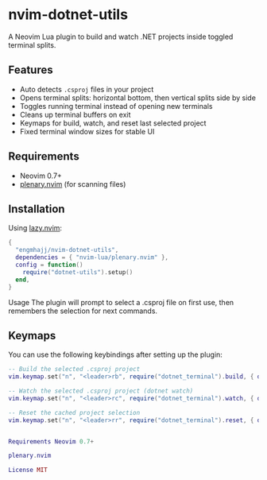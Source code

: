 # nvim-dotnet-utils

A Neovim Lua plugin to build and watch .NET projects inside toggled terminal
splits.

## Features

- Auto detects `.csproj` files in your project
- Opens terminal splits: horizontal bottom, then vertical splits side by side
- Toggles running terminal instead of opening new terminals
- Cleans up terminal buffers on exit
- Keymaps for build, watch, and reset last selected project
- Fixed terminal window sizes for stable UI

## Requirements

- Neovim 0.7+
- [plenary.nvim](https://github.com/nvim-lua/plenary.nvim) (for scanning files)

## Installation

Using [lazy.nvim](https://github.com/folke/lazy.nvim):

```lua
{
  "engmhajj/nvim-dotnet-utils",
  dependencies = { "nvim-lua/plenary.nvim" },
  config = function()
    require("dotnet-utils").setup()
  end,
}
```

Usage The plugin will prompt to select a .csproj file on first use, then
remembers the selection for next commands.

## Keymaps

You can use the following keybindings after setting up the plugin:

```lua
-- Build the selected .csproj project
vim.keymap.set("n", "<leader>rb", require("dotnet_terminal").build, { desc = "Build project", noremap = true })

-- Watch the selected .csproj project (dotnet watch)
vim.keymap.set("n", "<leader>rc", require("dotnet_terminal").watch, { desc = "Watch project", noremap = true })

-- Reset the cached project selection
vim.keymap.set("n", "<leader>rr", require("dotnet_terminal").reset, { desc = "Reset selected project", noremap = true })


Requirements Neovim 0.7+

plenary.nvim

License MIT
```
